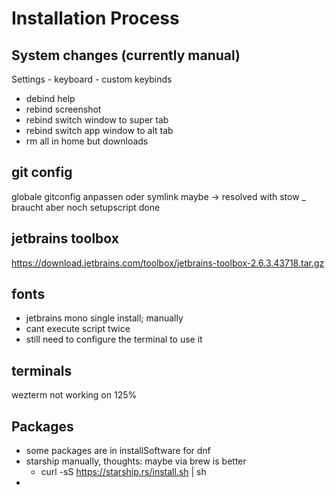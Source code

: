 # Installation Process

## System changes (currently manual)

Settings - keyboard - custom keybinds 
- debind help 
- rebind screenshot
- rebind switch window to super tab
- rebind switch app window to alt tab
- rm all in home but downloads

## git config
globale gitconfig anpassen oder symlink maybe
-> resolved with stow _ braucht aber noch setupscript
done

## jetbrains toolbox
https://download.jetbrains.com/toolbox/jetbrains-toolbox-2.6.3.43718.tar.gz

## fonts 
- jetbrains mono single install; manually
- cant execute script twice
- still need to configure the terminal to use it

## terminals 
wezterm not working on 125%

## Packages

- some packages are in installSoftware for dnf
- starship manually, thoughts: maybe via brew is better
    - curl -sS https://starship.rs/install.sh | sh
- 
